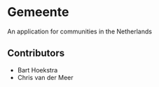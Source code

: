 # Gemeente
An application for communities in the Netherlands

## Contributors
- Bart Hoekstra
- Chris van der Meer
